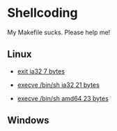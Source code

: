 # Shellcoding

My Makefile sucks. Please help me!

## Linux

- [exit ia32 7 bytes](./linux/exit/expert.s)

- [execve /bin/sh ia32 21 bytes](./linux/sh/push.s)

- [execve /bin/sh amd64 23 bytes](./linux/sh/push64.s)

## Windows
